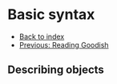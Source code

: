 # Basic syntax

* [Back to index](../index.md)
* [Previous: Reading Goodish](reading.md)

## Describing objects
